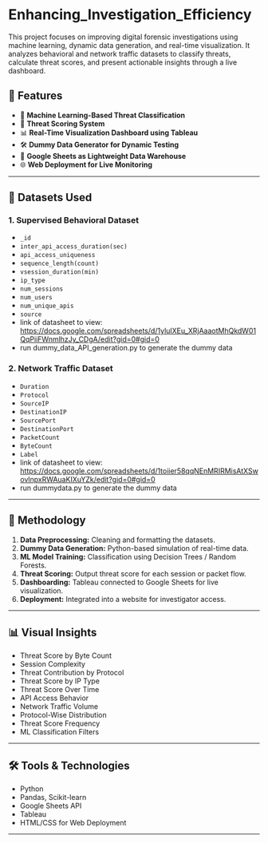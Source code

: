 # Enhancing_Investigation_Efficiency


This project focuses on improving digital forensic investigations using machine learning, dynamic data generation, and real-time visualization. It analyzes behavioral and network traffic datasets to classify threats, calculate threat scores, and present actionable insights through a live dashboard.



## 🚀 Features

- 🧠 **Machine Learning-Based Threat Classification**
- 🔐 **Threat Scoring System**
- 📊 **Real-Time Visualization Dashboard using Tableau**
- 🛠️ **Dummy Data Generator for Dynamic Testing**
- 🧾 **Google Sheets as Lightweight Data Warehouse**
- 🌐 **Web Deployment for Live Monitoring**

---

## 📂 Datasets Used

### 1. **Supervised Behavioral Dataset**
- `_id`
- `inter_api_access_duration(sec)`
- `api_access_uniqueness`
- `sequence_length(count)`
- `vsession_duration(min)`
- `ip_type`
- `num_sessions`
- `num_users`
- `num_unique_apis`
- `source`
- link of datasheet to view: https://docs.google.com/spreadsheets/d/1yluIXEu_XRjAaaotMhQkdW01QqPiiFWnmlhzJy_CDgA/edit?gid=0#gid=0
- run dummy_data_API_generation.py to generate the dummy data

### 2. **Network Traffic Dataset**
- `Duration`
- `Protocol`
- `SourceIP`
- `DestinationIP`
- `SourcePort`
- `DestinationPort`
- `PacketCount`
- `ByteCount`
- `Label`
- link of datasheet to view: https://docs.google.com/spreadsheets/d/1toiier58qqNEnMRIRMisAtXSwovlnpxRWAuaKIXuYZk/edit?gid=0#gid=0 
- run dummydata.py to generate the dummy data
---

## 🧪 Methodology

1. **Data Preprocessing:** Cleaning and formatting the datasets.
2. **Dummy Data Generation:** Python-based simulation of real-time data.
3. **ML Model Training:** Classification using Decision Trees / Random Forests.
4. **Threat Scoring:** Output threat score for each session or packet flow.
5. **Dashboarding:** Tableau connected to Google Sheets for live visualization.
6. **Deployment:** Integrated into a website for investigator access.

---

## 📊 Visual Insights

- Threat Score by Byte Count
- Session Complexity
- Threat Contribution by Protocol
- Threat Score by IP Type
- Threat Score Over Time
- API Access Behavior
- Network Traffic Volume
- Protocol-Wise Distribution
- Threat Score Frequency
- ML Classification Filters

---

## 🛠️ Tools & Technologies

- Python
- Pandas, Scikit-learn
- Google Sheets API
- Tableau
- HTML/CSS for Web Deployment


---


